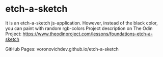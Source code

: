 # etch-a-sketch

It is an etch-a-sketch js-application. However, instead of the black color, you can paint with random rgb-colors
Project description on The Odin Project: https://www.theodinproject.com/lessons/foundations-etch-a-sketch

GitHub Pages:
voronovichdev.github.io/etch-a-sketch

